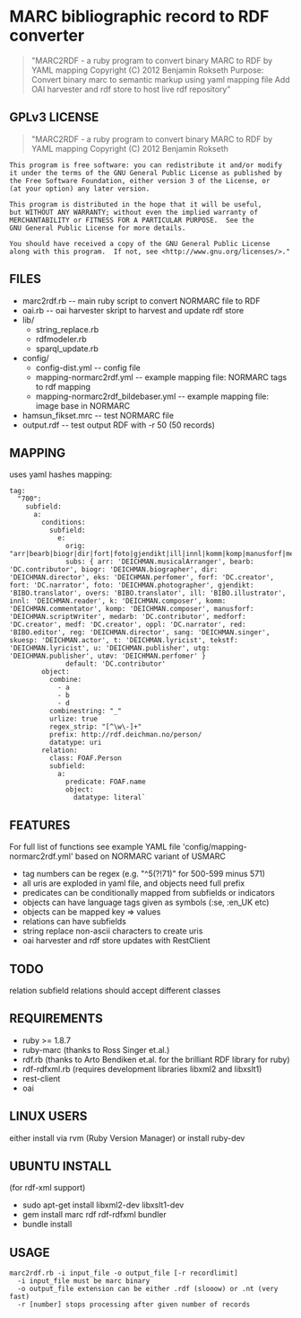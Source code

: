 # MARC bibliographic record to RDF converter

>    "MARC2RDF - a ruby program to convert binary MARC to RDF by YAML mapping
    Copyright (C) 2012 Benjamin Rokseth
    Purpose: Convert binary marc to semantic markup using yaml mapping file
             Add OAI harvester and rdf store to host live rdf repository"

## GPLv3 LICENSE
    
>    "MARC2RDF - a ruby program to convert binary MARC to RDF by YAML mapping
    Copyright (C) 2012 Benjamin Rokseth

    This program is free software: you can redistribute it and/or modify
    it under the terms of the GNU General Public License as published by
    the Free Software Foundation, either version 3 of the License, or
    (at your option) any later version.

    This program is distributed in the hope that it will be useful,
    but WITHOUT ANY WARRANTY; without even the implied warranty of
    MERCHANTABILITY or FITNESS FOR A PARTICULAR PURPOSE.  See the
    GNU General Public License for more details.

    You should have received a copy of the GNU General Public License
    along with this program.  If not, see <http://www.gnu.org/licenses/>."

## FILES

* marc2rdf.rb                            -- main ruby script to convert NORMARC file to RDF
* oai.rb								 -- oai harvester skript to harvest and update rdf store
* lib/
    * string_replace.rb 
    * rdfmodeler.rb
    * sparql_update.rb  
* config/
    * config-dist.yml                    -- config file
    * mapping-normarc2rdf.yml            -- example mapping file: NORMARC tags to rdf mapping
    * mapping-normarc2rdf_bildebaser.yml -- example mapping file: image base in NORMARC
* hamsun_fikset.mrc                         -- test NORMARC file
* output.rdf                                -- test output RDF with -r 50 (50 records)

## MAPPING

uses yaml hashes mapping:

    tag:
      "700":
        subfield: 
          a:
            conditions:
              subfield:
                e:
                  orig: "arr|bearb|biogr|dir|fort|foto|gjendikt|ill|innl|komm|komp|manusforf|medarb|medforf|medf|oppl|overs|red|reg|sang|skuesp|tekstf|t|utg|utøv|forf|eks|k|t|u"
                  subs: { arr: 'DEICHMAN.musicalArranger', bearb: 'DC.contributor', biogr: 'DEICHMAN.biographer', dir: 'DEICHMAN.director', eks: 'DEICHMAN.perfomer', forf: 'DC.creator', fort: 'DC.narrator', foto: 'DEICHMAN.photographer', gjendikt: 'BIBO.translator', overs: 'BIBO.translator', ill: 'BIBO.illustrator', innl: 'DEICHMAN.reader', k: 'DEICHMAN.composer', komm: 'DEICHMAN.commentator', komp: 'DEICHMAN.composer', manusforf: 'DEICHMAN.scriptWriter', medarb: 'DC.contributor', medforf: 'DC.creator', medf: 'DC.creator', oppl: 'DC.narrator', red: 'BIBO.editor', reg: 'DEICHMAN.director', sang: 'DEICHMAN.singer', skuesp: 'DEICHMAN.actor', t: 'DEICHMAN.lyricist', tekstf: 'DEICHMAN.lyricist', u: 'DEICHMAN.publisher', utg: 'DEICHMAN.publisher', utøv: 'DEICHMAN.perfomer' }
                  default: 'DC.contributor'
            object:
              combine:
                - a
                - b
                - d
              combinestring: "_" 
              urlize: true
              regex_strip: "[^\w\-]+"
              prefix: http://rdf.deichman.no/person/
              datatype: uri
            relation: 
              class: FOAF.Person
              subfield:
                a:
                  predicate: FOAF.name
                  object:
                    datatype: literal`

## FEATURES

For full list of functions see example YAML file 'config/mapping-normarc2rdf.yml' based on NORMARC variant of USMARC

* tag numbers can be regex (e.g. "^5(?!71)" for 500-599 minus 571)
* all uris are exploded in yaml file, and objects need full prefix 
* predicates can be conditionally mapped from subfields or indicators
* objects can have language tags given as symbols (:se, :en_UK etc)
* objects can be mapped key => values
* relations can have subfields
* string replace non-ascii characters to create uris
* oai harvester and rdf store updates with RestClient

## TODO 

relation subfield relations should accept different classes

## REQUIREMENTS

* ruby >= 1.8.7
* ruby-marc (thanks to Ross Singer et.al.)
* rdf.rb (thanks to Arto Bendiken et.al. for the brilliant RDF library for ruby)
* rdf-rdfxml.rb (requires development libraries libxml2 and libxslt1)
* rest-client
* oai

## LINUX USERS

either install via rvm (Ruby Version Manager)
or install ruby-dev

## UBUNTU INSTALL

(for rdf-xml support)
* sudo apt-get install libxml2-dev libxslt1-dev
* gem install marc rdf rdf-rdfxml bundler
* bundle install

## USAGE 

    marc2rdf.rb -i input_file -o output_file [-r recordlimit]
      -i input_file must be marc binary
      -o output_file extension can be either .rdf (slooow) or .nt (very fast)
      -r [number] stops processing after given number of records
